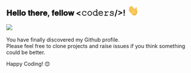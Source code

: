 
 <h2> 𝐇𝐞𝐥𝐥𝐨 𝐭𝐡𝐞𝐫𝐞, 𝐟𝐞𝐥𝐥𝐨𝐰 <𝚌𝚘𝚍𝚎𝚛𝚜/>! <img src="https://github.com/ABSphreak/ABSphreak/blob/master/gifs/Hi.gif" width="30px"></h2>
<p><img src="https://cdn.shortpixel.ai/spai/w_1352+q_lossy+ret_img/http://s3.amazonaws.com/bushwickdaily.com/post_image-image/3wLBQxSB4xMypAPlbQwmnw.gif" width="30px"></p>
You have finally discovered my Github profile. <br>
Please feel free to clone projects and raise issues if you think something could be better.

Happy Coding! 😊

